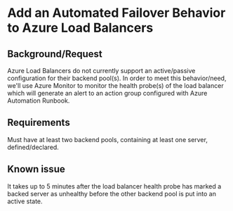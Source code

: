 # Add an Automated Failover Behavior to Azure Load Balancers

## Background/Request

Azure Load Balancers do not currently support an active/passive configuration for their backend pool(s).  In order to meet this behavior/need, we'll use Azure Monitor to monitor the health probe(s) of the load balancer which will generate an alert to an action group configured with Azure Automation Runbook.

## Requirements

Must have at least two backend pools, containing at least one server, defined/declared.

## Known issue

It takes up to 5 minutes after the load balancer health probe has marked a backed server as unhealthy before the other backend pool is put into an active state.